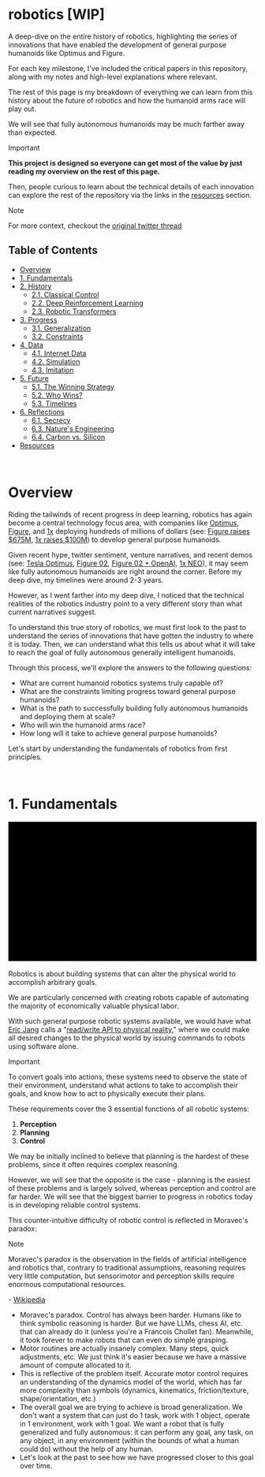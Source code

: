 # robotics [WIP]

A deep-dive on the entire history of robotics, highlighting the series of innovations that have enabled the development of general purpose humanoids like Optimus and Figure.

For each key milestone, I've included the critical papers in this repository, along with my notes and high-level explanations where relevant.

The rest of this page is my breakdown of everything we can learn from this history about the future of robotics and how the humanoid arms race will play out.

We will see that fully autonomous humanoids may be much farther away than expected.

> [!IMPORTANT]
>
> **This project is designed so everyone can get most of the value by just reading my overview on the rest of this page.**
>
> Then, people curious to learn about the technical details of each innovation can explore the rest of the repository via the links in the [resources](#resources) section.

> [!NOTE]
>
> For more context, checkout the [original twitter thread](https://x.com/majmudaradam)

## Table of Contents

- [Overview](#overview)
- [1. Fundamentals](#1-fundamentals)
- [2. History](#2-history)
  - [2.1. Classical Control](#21-classical-control)
  - [2.2. Deep Reinforcement Learning](#22-deep-reinforcement-learning)
  - [2.3. Robotic Transformers](#23-robotic-transformers)
- [3. Progress](#3-progress)
  - [3.1. Generalization](#31-generalization)
  - [3.2. Constraints](#32-constraints)
- [4. Data](#2-data)
  - [4.1. Internet Data](#41-internet-data)
  - [4.2. Simulation](#42-simulation)
  - [4.3. Imitation](#43-imitation)
- [5. Future](#5-future)
  - [5.1. The Winning Strategy](#51-the-winning-strategy)
  - [5.2. Who Wins?](#52-who-wins)
  - [5.3. Timelines](#53-timelines)
- [6. Reflections](#6-reflections)
  - [6.1. Secrecy](#61-secrecy)
  - [6.3. Nature's Engineering](#63-natures-engineering)
  - [6.4. Carbon vs. Silicon](#64-carbon-vs-silicon)
- [Resources](#resources)

<br />

# Overview

Riding the tailwinds of recent progress in deep learning, robotics has again become a central technology focus area, with companies like [Optimus](https://www.tesla.com/we-robot), [Figure](https://www.figure.ai/), and [1x](https://www.1x.tech/) deploying hundreds of millions of dollars (see: [Figure raises $675M](https://www.prnewswire.com/news-releases/figure-raises-675m-at-2-6b-valuation-and-signs-collaboration-agreement-with-openai-302074897.html), [1x raises $100M](https://www.1x.tech/discover/1x-secures-100m-in-series-b-funding)) to develop general purpose humanoids.

Given recent hype, twitter sentiment, venture narratives, and recent demos (see: [Tesla Optimus](https://www.youtube.com/watch?v=cpraXaw7dyc), [Figure 02](https://www.youtube.com/watch?v=0SRVJaOg9Co), [Figure 02 + OpenAI](https://www.youtube.com/watch?v=Sq1QZB5baNw), [1x NEO](https://www.youtube.com/watch?v=bUrLuUxv9gE)), it may seem like fully autonomous humanoids are right around the corner. Before my deep dive, my timelines were around 2-3 years.

However, as I went farther into my deep dive, I noticed that the technical realities of the robotics industry point to a very different story than what current narratives suggest.

To understand this true story of robotics, we must first look to the past to understand the series of innovations that have gotten the industry to where it is today. Then, we can understand what this tells us about what it will take to reach the goal of fully autonomous generally intelligent humanoids.

Through this process, we'll explore the answers to the following questions:

- What are current humanoid robotics systems truly capable of?
- What are the constraints limiting progress toward general purpose humanoids?
- What is the path to successfully building fully autonomous humanoids and deploying them at scale?
- Who will win the humanoid arms race?
- How long will it take to achieve general purpose humanoids?

Let's start by understanding the fundamentals of robotics from first principles.

<br />

# 1. Fundamentals

![Fundamentals](./images/placeholder.png)

Robotics is about building systems that can alter the physical world to accomplish arbitrary goals.

We are particularly concerned with creating robots capable of automating the majority of economically valuable physical labor.

With such general purpose robotic systems available, we would have what [Eric Jang](https://x.com/ericjang11) calls a "[read/write API to physical reality](https://evjang.com/2024/03/03/all-roads-robots.html)," where we could make all desired changes to the physical world by issuing commands to robots using software alone.

> [!IMPORTANT]
>
> To convert goals into actions, these systems need to observe the state of their environment, understand what actions to take to accomplish their goals, and know how to act to physically execute their plans.
>
> These requirements cover the 3 essential functions of all robotic systems:
>
> 1. **Perception**
> 2. **Planning**
> 3. **Control**

We may be initially inclined to believe that planning is the hardest of these problems, since it often requires complex reasoning.

However, we will see that the opposite is the case - planning is the easiest of these problems and is largely solved, whereas perception and control are far harder. We will see that the biggest barrier to progress in robotics today is in developing reliable control systems.

This counter-intuitive difficulty of robotic control is reflected in Moravec's paradox:

> [!NOTE]
>
> Moravec's paradox is the observation in the fields of artificial intelligence and robotics that, contrary to traditional assumptions, reasoning requires very little computation, but sensorimotor and perception skills require enormous computational resources.
>
> \- [Wikipedia](https://en.wikipedia.org/wiki/Moravec%27s_paradox)

- Moravec's paradox. Control has always been harder. Humans like to think symbolic reasoning is harder. But we have LLMs, chess AI, etc. that can already do it (unless you're a Francois Chollet fan). Meanwhile, it took forever to make robots that can even do simple grasping.
- Motor routines are actually insanely complex. Many steps, quick adjustments, etc. We just think it's easier because we have a massive amount of compute allocated to it.
- This is reflective of the problem itself. Accurate motor control requires an understanding of the dynamics model of the world, which has far more complexity than symbols (dynamics, kinematics, friction/texture, shape/orientation, etc.)
- The overall goal we are trying to achieve is broad generalization. We don't want a system that can just do 1 task, work with 1 object, operate in 1 environment, work with 1 goal. We want a robot that is fully generalized and fully autonomous: it can perform any goal, any task, on any object, in any environment (within the bounds of what a human could do) without the help of any human.
- Let's look at the past to see how we have progressed closer to this goal over time.
